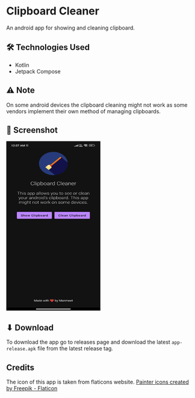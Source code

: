 # Clipboard Cleaner
An android app for showing and cleaning clipboard.

## 🛠️ Technologies Used 
- Kotlin
- Jetpack Compose

## ⚠️ Note
On some android devices the clipboard cleaning might not work as some vendors implement their own method of managing clipboards.

## 🌠 Screenshot
<img src="./screenshots/screenshot1.jpg" height="450px" width="250px"/>

## ⬇ Download
To download the app go to releases page and download the latest `app-release.apk` file from the latest release tag.

## Credits

The icon of this app is taken from flaticons website.
<a href="https://www.flaticon.com/free-icons/painter" title="painter icons">Painter icons created by Freepik - Flaticon</a>
